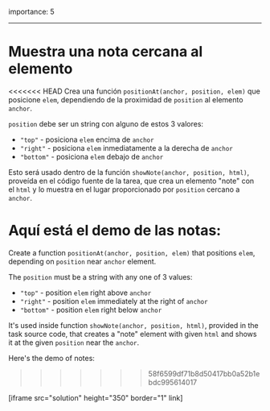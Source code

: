 importance: 5

---

# Muestra una nota cercana al elemento

<<<<<<< HEAD
Crea una función `positionAt(anchor, position, elem)` que posicione `elem`, dependiendo de la proximidad de `position` al elemento `anchor`.

`position` debe ser un string con alguno de estos 3 valores:
- `"top"` - posiciona `elem` encima de `anchor`
- `"right"` - posiciona `elem` inmediatamente a la derecha de `anchor`
- `"bottom"` - posiciona `elem` debajo de `anchor`

Esto será usado dentro de la función `showNote(anchor, position, html)`, proveída en el código fuente de la tarea, que crea un elemento "note" con el `html` y lo muestra en el lugar proporcionado por `position` cercano a `anchor`.

Aquí está el demo de las notas:
=======
Create a function `positionAt(anchor, position, elem)` that positions `elem`, depending on `position` near `anchor` element.

The `position` must be a string with any one of 3 values:
- `"top"` - position `elem` right above `anchor`
- `"right"` - position `elem` immediately at the right of `anchor`
- `"bottom"` - position `elem` right below `anchor`

It's used inside function `showNote(anchor, position, html)`, provided in the task source code, that creates a "note" element with given `html` and shows it at the given `position` near the `anchor`.

Here's the demo of notes:
>>>>>>> 58f6599df71b8d50417bb0a52b1ebdc995614017

[iframe src="solution" height="350" border="1" link]
